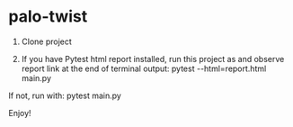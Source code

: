 # palo-twist

1. Clone project

2. If you have Pytest html report installed, run this project as and observe report link at the end of terminal output:
pytest --html=report.html main.py

If not, run with:
pytest main.py

Enjoy!
